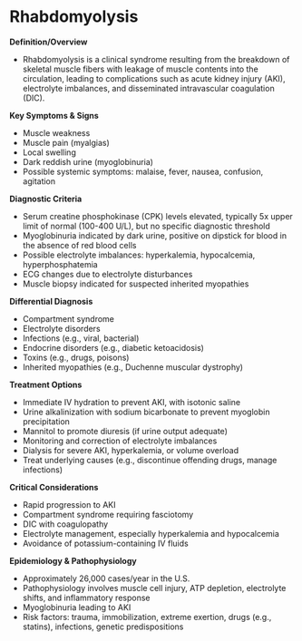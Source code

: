 # Rhabdomyolysis

**Definition/Overview**
- Rhabdomyolysis is a clinical syndrome resulting from the breakdown of skeletal muscle fibers with leakage of muscle contents into the circulation, leading to complications such as acute kidney injury (AKI), electrolyte imbalances, and disseminated intravascular coagulation (DIC).

**Key Symptoms & Signs**
- Muscle weakness
- Muscle pain (myalgias)
- Local swelling
- Dark reddish urine (myoglobinuria)
- Possible systemic symptoms: malaise, fever, nausea, confusion, agitation

**Diagnostic Criteria**
- Serum creatine phosphokinase (CPK) levels elevated, typically 5x upper limit of normal (100-400 U/L), but no specific diagnostic threshold
- Myoglobinuria indicated by dark urine, positive on dipstick for blood in the absence of red blood cells
- Possible electrolyte imbalances: hyperkalemia, hypocalcemia, hyperphosphatemia
- ECG changes due to electrolyte disturbances
- Muscle biopsy indicated for suspected inherited myopathies

**Differential Diagnosis**
- Compartment syndrome
- Electrolyte disorders
- Infections (e.g., viral, bacterial)
- Endocrine disorders (e.g., diabetic ketoacidosis)
- Toxins (e.g., drugs, poisons)
- Inherited myopathies (e.g., Duchenne muscular dystrophy)

**Treatment Options**
- Immediate IV hydration to prevent AKI, with isotonic saline
- Urine alkalinization with sodium bicarbonate to prevent myoglobin precipitation
- Mannitol to promote diuresis (if urine output adequate)
- Monitoring and correction of electrolyte imbalances
- Dialysis for severe AKI, hyperkalemia, or volume overload
- Treat underlying causes (e.g., discontinue offending drugs, manage infections)

**Critical Considerations**
- Rapid progression to AKI
- Compartment syndrome requiring fasciotomy
- DIC with coagulopathy
- Electrolyte management, especially hyperkalemia and hypocalcemia
- Avoidance of potassium-containing IV fluids

**Epidemiology & Pathophysiology**
- Approximately 26,000 cases/year in the U.S.
- Pathophysiology involves muscle cell injury, ATP depletion, electrolyte shifts, and inflammatory response
- Myoglobinuria leading to AKI
- Risk factors: trauma, immobilization, extreme exertion, drugs (e.g., statins), infections, genetic predispositions